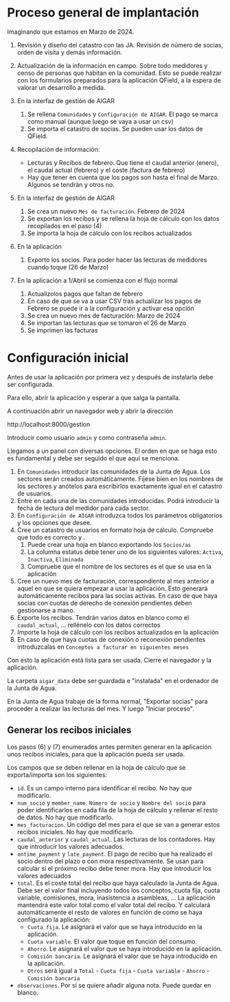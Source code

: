 # Proceso general de implantación

Imaginando que estamos en Marzo de 2024.

1. Revisión y diseño del catastro con las JA. Revisión de número de socias, orden de visita y demás información.
2. Actualización de la información en campo. Sobre todo medidores y censo de personas que habitan en la comunidad. Esto se puede realizar con los formularios preparados para la aplicación QField, a la espera de valorar un desarrollo a medida.
3. En la interfaz de gestión de AIGAR

    1. Se rellena `Comunidades` y `Configuración de AIGAR`. El pago se marca como manual (aunque luego se vaya a usar un csv)
    2. Se importa el catastro de socias. Se pueden usar los datos de QField.

4. Recopilación de información:

    - Lecturas y Recibos de febrero. Que tiene el caudal anterior (enero), el caudal actual (febrero) y el coste (factura de febrero)
    - Hay que tener en cuenta que los pagos son hasta el final de Marzo. Algunos se tendrán y otros no.

5. En la interfaz de gestión de AIGAR

    1. Se crea un nuevo `Mes de facturación`. Febrero de 2024
    2. Se exportan los recibos y se rellena la hoja de cálculo con los datos recopilados en el paso (4)
    3. Se importa la hoja de cálculo con los recibos actualizados

6. En la aplicación

    1. Exporto los socios. Para poder hacer las lecturas de medidores cuando toque (26 de Marzo)

7. En la aplicación a 1/Abril se comienza con el flujo normal
    1. Actualizolos pagos que faltan de febrero
    2. En caso de que se va a usar CSV tras actualizar los pagos de Febrero se puede ir a la configuración y activar esa opción
    3. Se crea un nuevo mes de facturación: Marzo de 2024
    4. Se importan las lecturas que se tomaron el 26 de Marzo
    5. Se imprimen las facturas

# Configuración inicial

Antes de usar la aplicación por primera vez y después de instalarla debe ser configurada.

Para ello, abrir la aplicación y esperar a que salga la pantalla.

A continuación abrir un navegador web y abrir la dirección

http://localhost:8000/gestion

Introducir como usuario `admin` y como contraseña `admin`.

Llegamos a un panel con diversas opciones. El orden en que se haga esto es fundamental y debe ser seguido el que aquí se menciona.

1. En `Comunidades` introducir las comunidades de la Junta de Agua. Los sectores serán creados automáticamente. Fíjese bien en los nombres de los sectores y anótelos para escribirlos exactamente igual en el catastro de usuarios.
2. Entre en cada una de las comunidades introducidas. Podrá introducir la fecha de lectura del medidor para cada sector.
3. En `Configuración de AIGAR` introduzca todos los parámetros obligatorios y los opciones que desee.
4. Cree un catastro de usuarios en formato hoja de cálculo. Compruebe que todo es correcto y .
    1. Puede crear una hoja en blanco exportando los `Socios/as`
    1. La columna estatus debe tener uno de los siguientes valores: `Activa`, `Inactiva`, `Eliminada`
    1. Compruebe que el nombre de los sectores es el que se usa en la aplicación
5. Cree un nuevo mes de facturación, correspondiente al mes anterior a aquel en que se quiera empezar a usar la aplicación. Esto generará automáticamente recibos para las socias activas. En caso de que haya socias con cuotas de derecho de conexión pendientes deben gestionarse a mano.
6. Exporte los recibos. Tendrán varios datos en blanco como el `caudal_actual`, ... rellénelo con los datos correctos
7. Importe la hoja de cálculo con los recibos actualizados en la aplicación
8. En caso de que haya cuotas de conexión o reconexión pendientes introduzcalas en `Conceptos a facturar en siguientes meses`

Con esto la aplicación está lista para ser usada. Cierre el navegador y la aplicación.

La carpeta `aigar_data` debe ser guardada e "instalada" en el ordenador de la Junta de Agua.

En la Junta de Agua trabaje de la forma normal, "Exportar socias" para proceder a realizar las lecturas del mes. Y luego "Iniciar proceso".

## Generar los recibos iniciales

Los pasos (6) y (7) enumerados antes permiten generar en la aplicación unos recibos iniciales, para que la aplicación pueda ser usada.

Los campos que se deben rellenar en la hoja de cálculo que se exporta/importa son los siguientes:

-   `id`. Es un campo interno para identificar el recibo. No hay que modificarlo.
-   `num_socio` y `member_name`. `Número de socio` y `Nombre del socio` para poder identificarlos en cada fila de la hoja de cálculo y rellenar el resto de datos. No hay que modificarlo.
-   `mes_facturacion`. Un código del mes para el que se van a generar estos recibos iniciales. No hay que modificarlo.
-   `caudal_anterior` y `caudal_actual`. Las lecturas de los contadores. Hay que introducir los valores adecuados.
-   `ontime_payment` y `late_payment`. El pago de recibo que ha realizado el socio dentro del plazo o con mora respectivamente. Se usan para calcular si el próximo recibo debe tener mora. Hay que introducir los valores adecuados
-   `total`. Es el coste total del recibo que haya calculado la Junta de Agua. Debe ser el valor final incluyendo todos los conceptos, cuota fija, cuota variable, comisiones, mora, inasistencia a asambleas, ... La aplicación mantendrá este valor total como el valor total del recibo. Y calculará automáticamente el resto de valores en función de como se haya configurado la aplicación:
    -   `Cuota fija`. Le asignará el valor que se haya introducido en la aplicación.
    -   `Cuota variable`. El valor que toque en función del consumo.
    -   `Ahorro`. Le asignará el valor que se haya introducido en la aplicación.
    -   `Comisión bancaria`. Le asignará el valor que se haya introducido en la aplicación.
    -   `Otros` será igual a `Total` - `Cuota fija` - `Cuota variable` - `Ahorro` - `Comisión bancaria`
-   `observaciones`. Por si se quiere añadir alguna nota. Puede quedar en blanco.
